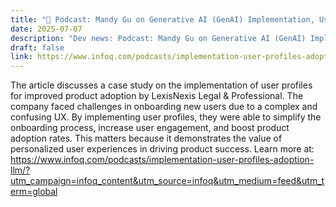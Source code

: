```yaml
---
title: "🤖 Podcast: Mandy Gu on Generative AI (GenAI) Implementation, User Profiles and Adoption of LLMs"
date: 2025-07-07
description: "Dev news: Podcast: Mandy Gu on Generative AI (GenAI) Implementation, User Profiles and Adoption of LLMs"
draft: false
link: https://www.infoq.com/podcasts/implementation-user-profiles-adoption-llm/?utm_campaign=infoq_content&utm_source=infoq&utm_medium=feed&utm_term=global
---
```


The article discusses a case study on the implementation of user profiles for improved product adoption by LexisNexis Legal & Professional. The company faced challenges in onboarding new users due to a complex and confusing UX. By implementing user profiles, they were able to simplify the onboarding process, increase user engagement, and boost product adoption rates. This matters because it demonstrates the value of personalized user experiences in driving product success. Learn more at: https://www.infoq.com/podcasts/implementation-user-profiles-adoption-llm/?utm_campaign=infoq_content&utm_source=infoq&utm_medium=feed&utm_term=global
